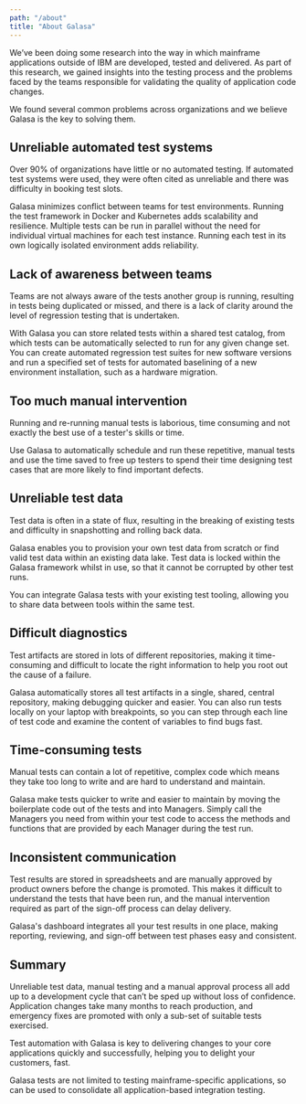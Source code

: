 ```yaml
---
path: "/about"
title: "About Galasa"
---
```


We’ve been doing some research into the way in which mainframe applications outside of IBM are developed, tested and delivered. As part of this research, we gained insights into the testing process and the problems faced by the teams responsible for validating the quality of  application code changes. 

We found several common problems across organizations and we believe Galasa is the key to solving them. 

## Unreliable automated test systems 
Over 90% of organizations have little or no automated testing. If automated test systems were used, they were often cited as unreliable and there was difficulty in booking test slots.

Galasa minimizes conflict between teams for test environments. Running the test framework in Docker and Kubernetes adds scalability and resilience. Multiple tests can be run in parallel without the need for individual virtual machines for each test instance. Running each test in its own logically isolated environment adds reliability. 

## Lack of awareness between teams
Teams are not always aware of the tests another group is running, resulting in tests being duplicated or missed, and there is a lack of clarity around the level of regression testing that is undertaken.

With Galasa you can store related tests within a shared test catalog, from which tests can be automatically selected to run for any given change set. You can create automated regression test suites for new software versions and run a specified set of tests for automated baselining of a new environment installation, such as a hardware migration. 

## Too much manual intervention 
Running and re-running manual tests is laborious, time consuming and not exactly the best use of a tester's skills or time. 

Use Galasa to automatically schedule and run these repetitive, manual tests and use the time saved to free up testers to spend their time designing test cases that are more likely to find important defects.

## Unreliable test data 
Test data is often in a state of flux, resulting in the breaking of existing tests and difficulty in snapshotting and rolling back data.

Galasa enables you to provision your own test data from scratch or find valid test data within an existing data lake. Test data is locked within the Galasa framework whilst in use, so that it cannot be corrupted by other test runs.

You can integrate Galasa tests with your existing test tooling, allowing you to share data between tools within the same test. 

## Difficult diagnostics
Test artifacts are stored in lots of different repositories, making it time-consuming and difficult to locate the right information to help you root out the cause of a failure.

Galasa automatically stores all test artifacts in a single, shared, central repository, making debugging quicker and easier. You can also run tests locally on your laptop with breakpoints, so you can step through each line of test code and examine the content of variables to find bugs fast. 

## Time-consuming tests 
Manual tests can contain a lot of repetitive, complex code which means they take too long to write and are hard to understand and maintain.

Galasa make tests quicker to write and easier to maintain by moving the boilerplate code out of the tests and into Managers. Simply call the Managers you need from within your test code to access the methods and functions that are provided by each Manager during the test run.

## Inconsistent communication 
Test results are stored in spreadsheets and are manually approved by product owners before the change is promoted. This makes it difficult to understand the tests that have been run, and the manual intervention required as part of the sign-off process can delay delivery.

Galasa's dashboard integrates all your test results in one place, making reporting, reviewing, and sign-off between test phases easy and consistent.

## Summary
Unreliable test data, manual testing and a manual approval process all add up to a development cycle that can’t be sped up without loss of confidence. Application changes take many months to reach production, and emergency fixes are promoted with only a sub-set of suitable tests exercised.

Test automation with Galasa is key to delivering changes to your core applications quickly and successfully, helping you to delight your customers, fast. 

Galasa tests are not limited to testing mainframe-specific applications, so can be used to consolidate all application-based integration testing.





